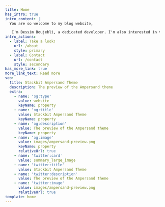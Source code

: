 ```yaml
---
title: Home
has_intro: true
intro_content: |
  You are so welcome to my blog website,

   I'm Bessim Boujebli, a dedicated developer. I'm also interested in teaching and passing my knowledge that's why I start this blog site.
intro_actions:
  - label: Take a look!
    url: /about
    style: primary
  - label: Contact
    url: /contact
    style: secondary
has_more_link: true
more_link_text: Read more
seo:
  title: Stackbit Ampersand Theme
  description: The preview of the Ampersand theme
  extra:
    - name: 'og:type'
      value: website
      keyName: property
    - name: 'og:title'
      value: Stackbit Ampersand Theme
      keyName: property
    - name: 'og:description'
      value: The preview of the Ampersand theme
      keyName: property
    - name: 'og:image'
      value: images/ampersand-preview.png
      keyName: property
      relativeUrl: true
    - name: 'twitter:card'
      value: summary_large_image
    - name: 'twitter:title'
      value: Stackbit Ampersand Theme
    - name: 'twitter:description'
      value: The preview of the Ampersand theme
    - name: 'twitter:image'
      value: images/ampersand-preview.png
      relativeUrl: true
template: home
---
```

